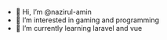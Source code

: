 - 👋 Hi, I’m @nazirul-amin
- 👀 I’m interested in gaming and programming
- 🌱 I’m currently learning laravel and vue

<!---
nazirul-amin/nazirul-amin is a ✨ special ✨ repository because its `README.md` (this file) appears on your GitHub profile.
You can click the Preview link to take a look at your changes.
--->
